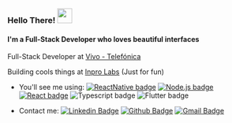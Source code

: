### Hello There! <img src="https://media.giphy.com/media/hvRJCLFzcasrR4ia7z/giphy.gif" width="30px">

#### I'm a Full-Stack Developer who loves beautiful interfaces

Full-Stack Developer at [Vivo - Telefónica](https://github.com/telefonica)

Building cools things at [Inpro Labs](https://github.com/inpro-labs) (Just for fun)

- You'll see me using: [![ReactNative badge](https://img.shields.io/badge/-React_Native-329fe3?style=flat-square&logo=react&logoColor=white&link=https://reactnative.dev)](https://reactnative.dev)
[![Node.js badge](https://img.shields.io/badge/-Node.js-339933?style=flat-square&logo=node.js&logoColor=white&link=https://nodejs.org/en/)](https://nodejs.org/en/)
[![React badge](https://img.shields.io/badge/-ReactJS-13B5EA?style=flat-square&logo=react&logoColor=white&link=https://reactjs.org)](https://reactjs.org)
![Typescript badge](https://img.shields.io/badge/-Javascript-yellow?style=flat-square&logo=javascript&logoColor=white)
![Flutter badge](https://img.shields.io/badge/-Flutter-white?style=flat-square&logo=flutter&logoColor=blue)

- Contact me: [![Linkedin Badge](https://img.shields.io/badge/-Maxwell_Macedo-blue?style=flat-square&logo=Linkedin&logoColor=white&link=https://www.linkedin.com/in/maxwell-macedo-aa3491191/)](https://linkedin.com/in/maxwell-macedo)
[![Github Badge](https://img.shields.io/badge/-maxwellolliver-000?style=flat-square&logo=Github&logoColor=white&link=https://github.com/maxwellolliver)](https://github.com/maxwellolliver)
[![Gmail Badge](https://img.shields.io/badge/-maxwellmacedo2015@gmail.com-red?style=flat-square&logo=gmail&logoColor=white&link=mailto:maxwellmacedo2015@gmail.com)](maxwellmacedo2015@gmail.com)
